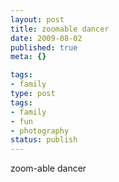 ```yaml
---
layout: post
title: zoomable dancer
date: 2009-08-02
published: true
meta: {}

tags:
- family
type: post
tags:
- family
- fun
- photography
status: publish
---
```

zoom-able dancer<br />
